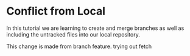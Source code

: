 # Conflict from Local



In this tutorial we are learning to create and merge branches as well as including the untracked files into our local repository.

This change is made from branch feature.
trying out fetch

